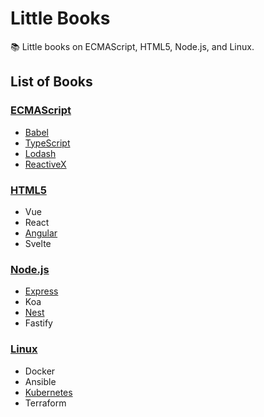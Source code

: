 # Little Books

:books: Little books on ECMAScript, HTML5, Node.js, and Linux.

## List of Books

### [ECMAScript](./ECMAScript)

- [Babel](./ECMAScript/Babel/README.md)
- [TypeScript](./ECMAScript/TypeScript/README.md)
- [Lodash](./ECMAScript/Lodash/README.md)
- [ReactiveX](./ECMAScript/ReactiveX/README.md)

### [HTML5](./HTML5)

- Vue
- React
- [Angular](./HTML5/Angular/README.md)
- Svelte

### [Node.js](./Node.js)

- [Express](./Node.js/Express/README.md)
- Koa
- [Nest](./Node.js/Nest/README.md)
- Fastify

### [Linux](./Linux)

- Docker
- Ansible
- [Kubernetes](./Linux/Kubernetes/README.md)
- Terraform

